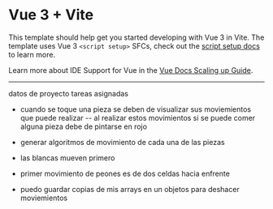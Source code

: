# Vue 3 + Vite

This template should help get you started developing with Vue 3 in Vite. The template uses Vue 3 `<script setup>` SFCs, check out the [script setup docs](https://v3.vuejs.org/api/sfc-script-setup.html#sfc-script-setup) to learn more.

Learn more about IDE Support for Vue in the [Vue Docs Scaling up Guide](https://vuejs.org/guide/scaling-up/tooling.html#ide-support).


----------------
datos de proyecto tareas asignadas
- cuando se toque una pieza se deben de visualizar sus moviemientos que puede realizar 
 -- al realizar estos movimientos si se puede comer alguna pieza debe de pintarse en rojo

- generar algoritmos de movimiento de cada una de las piezas

- las blancas mueven primero

- primer movimiento de peones es de dos celdas hacia enfrente 
 
 - puedo guardar copias de mis arrays en un objetos para deshacer moviemientos 
 

